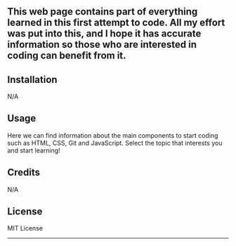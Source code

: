 # <PREWORK STUDY GUIDE WEBPAGE>

## This web page contains part of everything learned in this first attempt to code. All my effort was put into this, and I hope it has accurate information so those who are interested in coding can benefit from it.



## Installation

N/A

## Usage

Here we can find information about the main components to start coding such as HTML, CSS, Git and JavaScript. Select the topic that interests you and start learning!

## Credits

N/A

## License

MIT License

---


